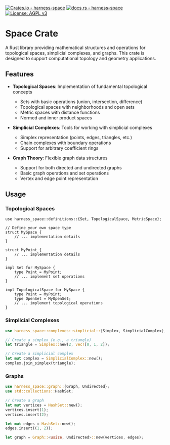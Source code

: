 [![Crates.io - harness-space](https://img.shields.io/crates/v/harness-space?label=harness-space)](https://crates.io/crates/harness-space)
[![docs.rs - harness-space](https://img.shields.io/docsrs/harness-space?label=docs.rs%20harness-space)](https://docs.rs/harness-space)
[![License: AGPL v3](https://img.shields.io/badge/License-AGPL_v3-blue.svg)](https://www.gnu.org/licenses/agpl-3.0)

# Space Crate

A Rust library providing mathematical structures and operations for topological spaces, simplicial complexes, and graphs. This crate is designed to support computational topology and geometry applications.

## Features

- **Topological Spaces**: Implementation of fundamental topological concepts
  - Sets with basic operations (union, intersection, difference)
  - Topological spaces with neighborhoods and open sets
  - Metric spaces with distance functions
  - Normed and inner product spaces

- **Simplicial Complexes**: Tools for working with simplicial complexes
  - Simplex representation (points, edges, triangles, etc.)
  - Chain complexes with boundary operations
  - Support for arbitrary coefficient rings

- **Graph Theory**: Flexible graph data structures
  - Support for both directed and undirected graphs
  - Basic graph operations and set operations
  - Vertex and edge point representation

## Usage

### Topological Spaces

```rust, ignore
use harness_space::definitions::{Set, TopologicalSpace, MetricSpace};

// Define your own space type
struct MySpace {
    // ... implementation details
}

struct MyPoint {
    // ... implementation details
}

impl Set for MySpace {
    type Point = MyPoint;
    // ... implement set operations
}

impl TopologicalSpace for MySpace {
    type Point = MyPoint;
    type OpenSet = MyOpenSet;
    // ... implement topological operations
}
```

### Simplicial Complexes

```rust
use harness_space::complexes::simplicial::{Simplex, SimplicialComplex};

// Create a simplex (e.g., a triangle)
let triangle = Simplex::new(2, vec![0, 1, 2]);

// Create a simplicial complex
let mut complex = SimplicialComplex::new();
complex.join_simplex(triangle);
```

### Graphs

```rust
use harness_space::graph::{Graph, Undirected};
use std::collections::HashSet;

// Create a graph
let mut vertices = HashSet::new();
vertices.insert(1);
vertices.insert(2);

let mut edges = HashSet::new();
edges.insert((1, 2));

let graph = Graph::<usize, Undirected>::new(vertices, edges);
```


